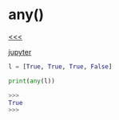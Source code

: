 
any()
======

[<<<]()

[jupyter]()

```python
l = [True, True, True, False]

print(any(l))

>>>
True
>>>
```

